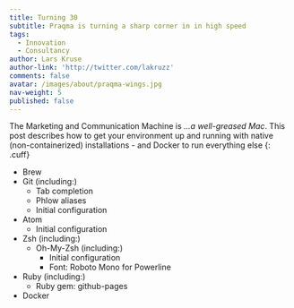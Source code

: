 ```yaml
---
title: Turning 30
subtitle: Praqma is turning a sharp corner in in high speed
tags:
  - Innovation
  - Consultancy
author: Lars Kruse
author-link: 'http://twitter.com/lakruzz'
comments: false
avatar: /images/about/praqma-wings.jpg
nav-weight: 5
published: false
---
```


The Marketing and Communication Machine is _...a well-greased Mac_. This post describes how to get your environment up and running with native (non-containerized) installations - and Docker to run everything else
{: .cuff}

<!--break-->

* Brew
* Git (including:)
  * Tab completion
  * Phlow aliases
  * Initial configuration
* Atom
  * Initial configuration
* Zsh (including:)
  * Oh-My-Zsh (including:)
    * Initial configuration
    * Font: Roboto Mono for Powerline
* Ruby (including:)
  * Ruby gem: github-pages
* Docker
